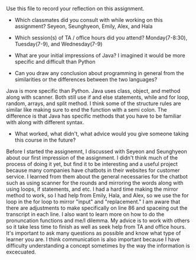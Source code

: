 Use this file to record your reflection on this assignment.

- Which classmates did you consult with while working on this assignment?
Seyeon, Seunghyeon, Emily, Alex, and Hala

- Which session(s) of TA / office hours did you attend?
Monday(7-8:30), Tuesday(7-9), and Wednesday(7-9)

- What are your initial impressions of Java? 
I imagined it would be more specific and difficult than Python

- Can you draw any conclusion about programming in general from the similarities or the differences between the two languages?

Java is more specific than Python. Java uses class, object, and method along with scanner. Both still use if and else statements, while and for loop, random, arrays, and split method. I think some of the structure rules are similar like making sure to end the function with a semi colon. The difference is that Java has specific methods that you have to be familiar with along with different syntax. 

- What worked, what didn't, what advice would you give someone taking this course in the future?

Before I started the assignemnt, I discussed with Seyeon and Seunghyeon about our first impression of the assignment. I didn't think much of the process of doing it yet, but find it to be interesting and a useful project because many companies have chatbots in their websites for customer service. I learned from them about the general necessaries for the chatbot such as using scanner for the rounds and mirroring the words along with using loops, if statements, and etc. I had a hard time making the mirror method to work, so I had help from Emily, Hala, and Alex, so we use the for loop in the for loop to mirror "input" and "replacement." I am aware that there are adjustments to make specifically on line 86 and spaceing out the transcript in each line. I also want to learn more on how to do the pronuncation functions and me/I dilemma. My advice is to work with others so it take less time to finish as well as seek help from TA and office hours. It's important to ask many questions as possible and know what type of learner you are. I think communication is also important because I have difficulty understanding a concept sometimes by the way the information is excecuated.

